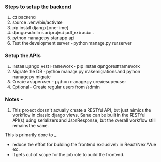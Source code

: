 ### Steps to setup the backend

1. cd backend
2. source .venv/bin/activate
3. pip install django [one-time]
4. django-admin startproject pdf_extractor .
5. python manage.py startapp api
6. Test the development server - python manage.py runserver


### Setup the APIs
1. Install Django Rest Framework - pip install djangorestframework
2. Migrate the DB - python manage.py makemigrations and python manage.py migrate
3. Create a superuser - python manage.py createsuperuser
4. Optional - Create regular users from /admin


### Notes -
1. This project doesn't actually create a RESTful API, but just mimics the workflow in classic django views. Same can be built in the RESTful API(s) using serializers and JsonResponse, but the overall workflow still remains the same.

This is primarily done to _
 - reduce the effort for building the frontend exclusively in React/Next/Vue etc.
 - It gets out of scope for the job role to build the frontend.